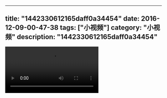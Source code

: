 
---
title: "1442330612165daff0a34454"
date: 2016-12-09-00-47-38
tags: ["小视频"]
category: "小视频"
description: "1442330612165daff0a34454"
---
<video src="http://ohtsqip0g.bkt.clouddn.com/1442330612165daff0a34454.mp4" controls="controls"></video>
